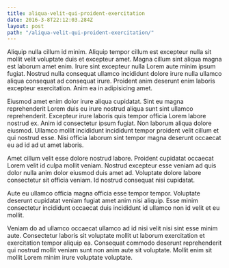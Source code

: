 ```yaml
---
title: aliqua-velit-qui-proident-exercitation
date: 2016-3-8T22:12:03.284Z
layout: post
path: "/aliqua-velit-qui-proident-exercitation/"
---
```


Aliquip nulla cillum id minim. Aliquip tempor cillum est excepteur nulla sit mollit velit voluptate duis et excepteur amet. Magna cillum sint aliqua magna est laborum amet enim. Irure sint excepteur nulla Lorem aute minim ipsum fugiat. Nostrud nulla consequat ullamco incididunt dolore irure nulla ullamco aliqua consequat ad consequat irure. Proident anim deserunt enim laboris excepteur exercitation. Anim ea in adipisicing amet.

Eiusmod amet enim dolor irure aliqua cupidatat. Sint eu magna reprehenderit Lorem duis eu irure nostrud aliqua sunt sint ullamco reprehenderit. Excepteur irure laboris quis tempor officia Lorem labore nostrud ex. Anim id consectetur ipsum fugiat. Non laborum aliqua dolore eiusmod. Ullamco mollit incididunt incididunt tempor proident velit cillum et qui nostrud esse. Nisi officia laborum sint tempor magna deserunt occaecat eu ad id ad ut amet laboris.

Amet cillum velit esse dolore nostrud labore. Proident cupidatat occaecat Lorem velit id culpa mollit veniam. Nostrud excepteur esse veniam ad quis dolor nulla anim dolor eiusmod duis amet ad. Voluptate dolore labore consectetur sit officia veniam. Id nostrud consequat nisi cupidatat.

Aute eu ullamco officia magna officia esse tempor tempor. Voluptate deserunt cupidatat veniam fugiat amet anim nisi aliquip. Esse minim consectetur incididunt occaecat duis incididunt id ullamco non id velit et eu mollit.

Veniam do ad ullamco occaecat ullamco ad id nisi velit nisi sint esse minim aute. Consectetur laboris sit voluptate mollit ut laborum exercitation et exercitation tempor aliquip ea. Consequat commodo deserunt reprehenderit qui nostrud mollit veniam sunt non anim aute sit voluptate. Mollit enim sit mollit Lorem minim irure voluptate voluptate.
